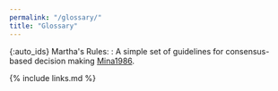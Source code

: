 ```yaml
---
permalink: "/glossary/"
title: "Glossary"
---
```


{:auto_ids}
Martha's Rules:
:   A simple set of guidelines for consensus-based decision making [Mina1986](BIB).

{% include links.md %}
